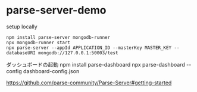 # parse-server-demo

setup locally

```
npm install parse-server mongodb-runner
npx mongodb-runner start
npx parse-server --appId APPLICATION_ID --masterKey MASTER_KEY --databaseURI mongodb://127.0.0.1:50003/test
```

ダッシュボードの起動
npm install parse-dashboard
npx parse-dashboard --config dashboard-config.json

https://github.com/parse-community/Parse-Server#getting-started
